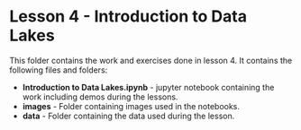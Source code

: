 # Lesson 4 - Introduction to Data Lakes

This folder contains the work and exercises done in lesson 4. It contains the following files and folders:
* **Introduction to Data Lakes.ipynb** - jupyter notebook containing the work including demos during the lessons.
* **images** - Folder containing images used in the notebooks.
* **data** - Folder containing the data used during the lesson.